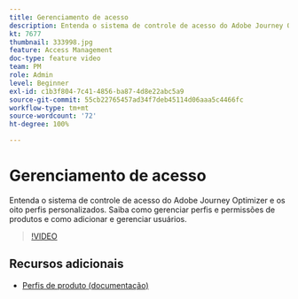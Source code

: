 ```yaml
---
title: Gerenciamento de acesso
description: Entenda o sistema de controle de acesso do Adobe Journey Optimizer e os oito perfis personalizados. Saiba como gerenciar perfis e permissões de produtos e como adicionar e gerenciar usuários.
kt: 7677
thumbnail: 333998.jpg
feature: Access Management
doc-type: feature video
team: PM
role: Admin
level: Beginner
exl-id: c1b3f804-7c41-4856-ba87-4d8e22abc5a9
source-git-commit: 55cb22765457ad34f7deb45114d06aaa5c4466fc
workflow-type: tm+mt
source-wordcount: '72'
ht-degree: 100%

---
```


# Gerenciamento de acesso

Entenda o sistema de controle de acesso do Adobe Journey Optimizer e os oito perfis personalizados. Saiba como gerenciar perfis e permissões de produtos e como adicionar e gerenciar usuários.

>[!VIDEO](https://video.tv.adobe.com/v/333998?quality=12)

## Recursos adicionais

* [Perfis de produto (documentação)](https://experienceleague.adobe.com/docs/journey-optimizer/using/administration/ootb-product-profiles.html?lang=pt-BR)
